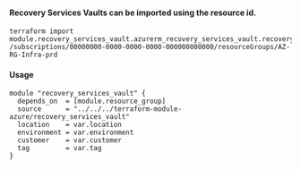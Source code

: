 #### Recovery Services Vaults can be imported using the resource id.
    terraform import module.recovery_services_vault.azurerm_recovery_services_vault.recovery_services_vault /subscriptions/00000000-0000-0000-0000-000000000000/resourceGroups/AZ-RG-Infra-prd

#### Usage
```hcl
module "recovery_services_vault" {
  depends_on  = [module.resource_group]
  source      = "../../../terraform-module-azure/recovery_services_vault"
  location    = var.location
  environment = var.environment
  customer    = var.customer
  tag         = var.tag
}
```